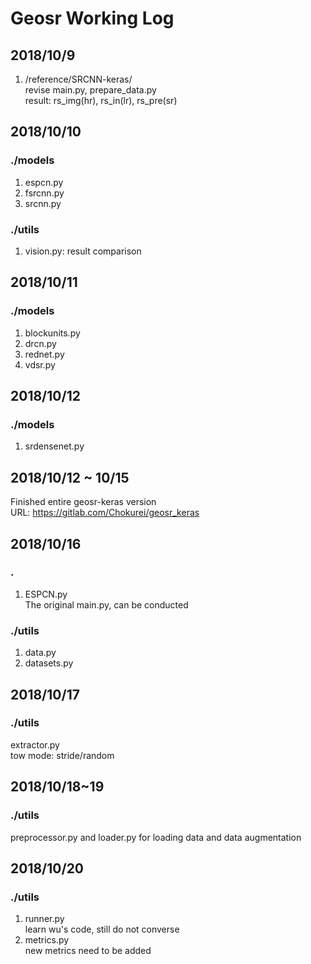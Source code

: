 # Geosr Working Log
## 2018/10/9
1. /reference/SRCNN-keras/  
revise main.py, prepare_data.py  
result: rs_img(hr), rs_in(lr), rs_pre(sr)

## 2018/10/10
### ./models
1. espcn.py  
2. fsrcnn.py  
3. srcnn.py
### ./utils
1. vision.py: result comparison

## 2018/10/11
### ./models
1. blockunits.py
2. drcn.py
3. rednet.py
4. vdsr.py

## 2018/10/12
### ./models
1. srdensenet.py

## 2018/10/12 ~ 10/15
Finished entire geosr-keras version  
URL: https://gitlab.com/Chokurei/geosr_keras

## 2018/10/16
### .
1. ESPCN.py  
The original main.py, can be conducted
### ./utils
1. data.py
2. datasets.py

## 2018/10/17
### ./utils
extractor.py  
tow mode: stride/random

## 2018/10/18~19
### ./utils
preprocessor.py and loader.py
for loading data and data augmentation

## 2018/10/20
### ./utils
1. runner.py  
learn wu's code, still do not converse  
2. metrics.py  
new metrics need to be added